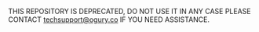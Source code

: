THIS REPOSITORY IS DEPRECATED, DO NOT USE IT IN ANY CASE PLEASE CONTACT techsupport@ogury.co IF YOU NEED ASSISTANCE.
